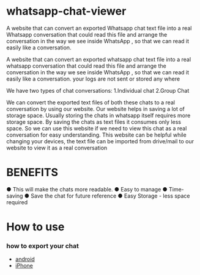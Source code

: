# whatsapp-chat-viewer

A website that can convert an exported Whatsapp chat text file into a real Whatsapp conversation that could read this file and arrange the conversation in the way we see inside WhatsApp , so that we can read it easily like a conversation.

A website that can convert an exported whatsapp chat text file into a real whatsapp conversation that could
read this file and arrange the conversation in the way we see inside WhatsApp , so that we can read it easily
like a conversation.
your logs are not sent or stored any where 

We have two types of chat conversations:
1.Individual chat
2.Group Chat

We can convert the exported text files of both these chats to a real conversation by using our website.
Our website helps in saving a lot of storage space. Usually storing the chats in whatsapp itself requires more
storage space. By saving the chats as text files it consumes only less space. So we can use this website if we
need to view this chat as a real conversation for easy understanding.
This website can be helpful while changing your devices, the text file can be imported from drive/mail to our
website to view it as a real conversation

# BENEFITS
● This will make the chats more readable.
● Easy to manage
● Time-saving
● Save the chat for future reference
● Easy Storage - less space required

# How to use
### how to export your chat
- [android](https://faq.whatsapp.com/1180414079177245/?locale=en_US&cms_platform=android)
- [iPhone](https://faq.whatsapp.com/iphone/chats/how-to-back-up-to-icloud/)
